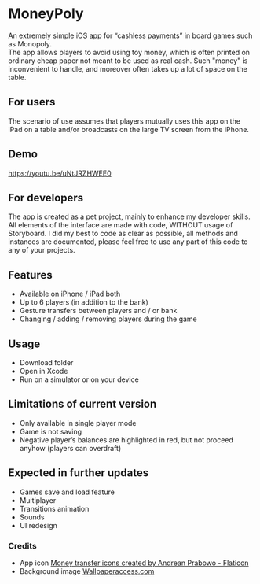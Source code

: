 # MoneyPoly

An extremely simple iOS app for “cashless payments” in board games such as Monopoly.<br>
The app allows players to avoid using toy money, which is often printed on ordinary cheap paper not meant to be used as real cash. Such "money" is inconvenient to handle, and moreover often takes up a lot of space on the table.

## For users
The scenario of use assumes that players mutually uses this app on the iPad on a table and/or broadcasts on the large TV screen from the iPhone.

## Demo
https://youtu.be/uNtJRZHWEE0



## For developers
The app is created as a pet project, mainly to enhance my developer skills. All elements of the interface are made with code, WITHOUT usage of Storyboard. I did my best to code as clear as possible, all methods and instances are documented, please feel free to use any part of this code to any of your projects.

## Features
* Available on iPhone / iPad  both
* Up to 6 players (in addition to the bank)
* Gesture transfers between players and / or bank
* Changing / adding / removing players during the game

## Usage
* Download folder
* Open in Xcode
* Run on a simulator or on your device

## Limitations of current version
* Only available in single player mode
* Game is not saving
* Negative player’s balances are highlighted in red, but not proceed anyhow (players can overdraft)

## Expected in further updates
* Games save and load feature
* Multiplayer
* Transitions animation
* Sounds
* UI redesign


### Credits
* App icon
<a href="https://www.flaticon.com/free-icons/money-transfer" title="money transfer icons">Money transfer icons created by Andrean Prabowo - Flaticon</a>
* Background image
<a href="https://wallpaperaccess.com"> Wallpaperaccess.com</a>
